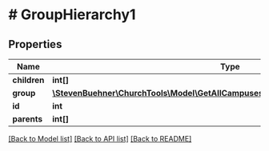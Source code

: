 # # GroupHierarchy1

## Properties

Name | Type | Description | Notes
------------ | ------------- | ------------- | -------------
**children** | **int[]** |  | [optional]
**group** | [**\StevenBuehner\ChurchTools\Model\GetAllCampuses200ResponseDataInnerSignUpGroup**](GetAllCampuses200ResponseDataInnerSignUpGroup.md) |  | [optional]
**id** | **int** |  | [optional]
**parents** | **int[]** |  | [optional]

[[Back to Model list]](../../README.md#models) [[Back to API list]](../../README.md#endpoints) [[Back to README]](../../README.md)

